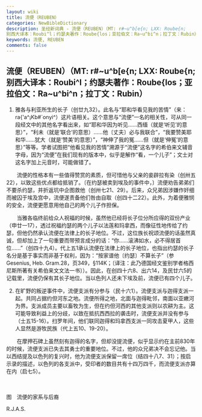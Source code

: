 ```yaml
---
layout: wiki
title: 流便（REUBEN）
categories: NewBibleDictionary
description: 圣经新词典 - 流便（REUBEN）（MT: r#~u^b[e{n; LXX: Roube{n;
别西大译本：Roubi^l；约瑟夫著作：Roube{los；亚拉伯文：Ra~u^bi^n；拉丁文：Rubin）
keywords: 流便, REUBEN
comments: false
---
```


## 流便（REUBEN）（MT: r#~u^b[e{n; LXX: Roube{n; 别西大译本：Roubi^l；约瑟夫著作：Roube{los；亚拉伯文：Ra~u^bi^n；拉丁文：Rubin）

1. 雅各与利亚所生的长子（创廿九32）。此名与“耶和华看见我的苦情”（来：ra{'a^¡Kb#`onyi^）这片语相关。这个意思与“流便”一名的相关性，可从同一段经文中的其他名字看出来，如“耶和华因为听见……西缅（就是‘听见’的意思）”，“利未（就是‘联合’的意思）……他〔丈夫〕必与我联合”，“我要赞美耶和华……犹大（就是‘赞美’的意思）”，“神伸了我的冤……但（就是‘伸冤’的意思）”等等。学者试图把“他看见我的苦情”溯源于“流便”这名字的希伯来文辅音字母，因为“流便”在我们现有的版本中，似乎是解作“看，一个儿子”；文士对这名字加上元音时，可能做错了。

　　流便的性格本有一些值得赞赏的素质，但可惜他与父亲的妾辟拉有染（创卅五22），以致这些优点都给抵销了。〔在约瑟被卖到埃及的事件中，〕流便劝告弟弟们不要杀约瑟，并折返坑中企图救他（创卅七21、29）。后来，众兄弟因涉嫌作奸细而被囚于埃及宫中，流便遂责备他们咎由自取（创四十二22）。此外，为着便雅悯的安全，流便更愿意用他自己的两个儿子作担保。

　　当雅各临终前给众人祝福的时候，虽然他已经将长子位分所应得的双份产业（申廿一17），透过祝福约瑟的两个儿子以法莲和玛拿西，而像征性地传给了约瑟，但他仍然承认流便在法律上的长子地位。不过，这位族长祝颂流便的话虽然真诚，但却加上了一句重要而带预言成分的话：“你……滚沸如水，必不得居首位……”（创四十九4）。代上五1承认流便在法律上的长子地位，也指出约瑟的长子名分是基于事实而非基于权利，因为：“按家谱他〔约瑟〕不算长子”（参 Gesenius, Heb. Gram.28，页349，§114K；〔译注：此乃德国经文鉴别学者格西尼斯所著有关希伯来文文法一书〕）。因此，在创四十六8、出六14，及民廿六5的记载里，流便仍保有其长子地位。当以色列人还未下埃及前，流便已有四个儿子。

2. 在旷野的叛逆事件中，流便支派有分参与（民十六1）。流便支派与迦得支派一起。共同占据约但河东之地。流便所得之地，北面与迦得毗邻，南面以亚嫩河为界。支派成员主要以畜牧为生，但在约但河西的其他支派则以农耕为主。这可能导致利益上的分歧，以致在抵抗西西拉的袭击时，流便支派并没有参与（士五15-16）。扫罗年间，他们联同迦得和玛拿西支派一同攻击夏甲人，这些人显然是游牧民族（代上五10、19-20）。

　　在摩押石碑上虽然刻有迦得的名字，但却没提流便，似乎显示约在主前830年的时候，流便支派已失去其勇士的重要地位。不过，他的众兄弟决不会忘记他。当以西结提及以色列的复兴时，他为流便支派保留一席位（结四十八7、31）；按启示录的描述，以色列的各支派中，受印者的数目共有十四万四千，而流便支派亦算在内（启七5）。

　





图　流便的家系与后裔

R.J.A.S.









